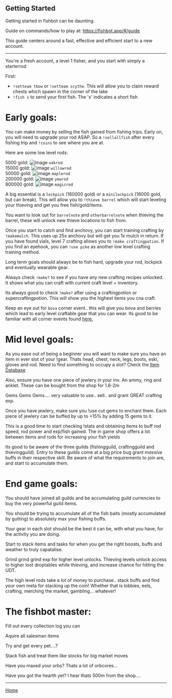 ## Getting Started ##

Getting started in fishbot can be daunting.

Guide on commands/how to play at: https://fishbot.app/#/guide

This guide centers around a fast, effective and efficient start to a new account.

-----------------------------

You're a fresh account, a level 1 fisher, and you start with simply a starterrod

First:
- `!setteam tbow` or `!setteam scythe`. This will allow you to claim reward chests which spawn in the corner of the lake
- `!fish s` to send your first fish. The 's' indicates a short fish

# Early goals:

You can make money by selling the fish gained from fishing trips. Early on, you will need to upgrade your rod ASAP. So a `!sellallfish` after every fishing trip and `!coins` to see where you are at.

Here are some low level rods:

5000 gold: ![image](https://fishbot.app/items/oakrod.png) `oakrod`\
15000 gold: ![image](https://fishbot.app/items/willowrod.png) `willowrod`\
50000 gold: ![image](https://fishbot.app/items/maplerod.png) `maplerod`\
200000 gold: ![image](https://fishbot.app/items/yewrod.png) `yewrod`\
800000 gold: ![image](https://fishbot.app/items/magicrod.png) `magicrod`

A big essential is a `lockpick` (160000 gold) or a `minilockpick` (16000 gold, but can break). This will allow you to `!thieve barrel` which will start leveling your thieving and get you free fish/gold/items.

You want to look out for `barrelnote` and `otherbarrelnote` when thieving the barrel, these will unlock new thieve locations to fish from.

Once you start to catch and find anchovy, you can start training crafting by `!makemulch`. This uses up 25x anchovy but will get you 1x mulch in return. If you have found vials, level 7 crafting allows you to `!make craftingpotion`. If you find an eyehook, you can `!use pike` as another low level crafting training method.

Long term goals should always be to fish hard, upgrade your rod, lockpick and eventually wearable gear. 

Always check `!make?` to see if you have any new crafting recipes unlocked. It shows what you can craft with current craft level + inventory.

Its always good to check `!make?` after using a craftingpotion or supercraftingpotion. This will show you the highest items you cna craft.

Keep an eye out for `bova` corner event.. this will give you bova and berries which lead to early level craftable gear that you can wear. Its good to be familiar with all corner events found [here.](https://fishbotapp.github.io/fishbotwiki/CornerEvents/)

# Mid level goals:

As you ease out of being a beginner you will want to make sure you have an item in ever slot of your !gear. Thats head, chest, neck, legs, boots, eski, gloves and rod. Need to find something to occupy a slot? Check the [Item Database](https://fishbotapp.github.io/fishbotwiki/ItemDatabase/)

Also, ensure you have one piece of jewlery in your inv. An ammy, ring and anklet. These can be bought from the shop for 1.6-2m 

Gems Gems Gems.... very valuable to use.. sell.. and grant GREAT crafting exp.

Once you have jewlery, make sure you !use cut gems to enchant them. Each piece of jewlery can be buffed by up to +15% by adding 15 gems to it.

This is a good time to start checking !stats and obtaining items to buff rod speed, rod power and exp/fish gained. The in game shop offers a lot between items and rods for increasing your fish yields 

Its good to be aware of the three guilds (fishingguild, craftingguild and thievingguild). Entry to these guilds come at a big price bug grant *massive* buffs in their respective skill. Be aware of what the requirements to join are, and start to accumulate them.

# End game goals:

You should have joined all guilds and be accumulating guild currencies to buy the very powerful guild items.

You should be trying to accumulate all of the fish baits (mostly accumulated by gutting) to absolutely max your fishing buffs.

Your gear in each slot should be the best it can be, with what you have, for the activity you are doing. 

Start to stack items and tasks for when you get the right boosts, buffs and weather to truly capatalise.

Grind grind grind exp for higher level unlocks. Thieving levels unlock access to higher loot droptables while thieving, and increase chance for hitting the UDT.

The high level rods take a *lot* of money to purchase.. stack buffs and find your own meta for stacking up the coin! Whether that is lobbies, eels, crafting,  merching the market, gambling... whatever!

# The fishbot master:

Fill out every collection log you can

Aquire all salesman items

Try and get every pet....?

Stack fish and treat them like stocks for big market moves

Have you maxed your orbs? Thats a lot of orbcores...

Have you got the hearth yet? I hear thats 500m from the shop....


-----------------------------

[Home](https://fishbotapp.github.io/fishbotwiki/)

